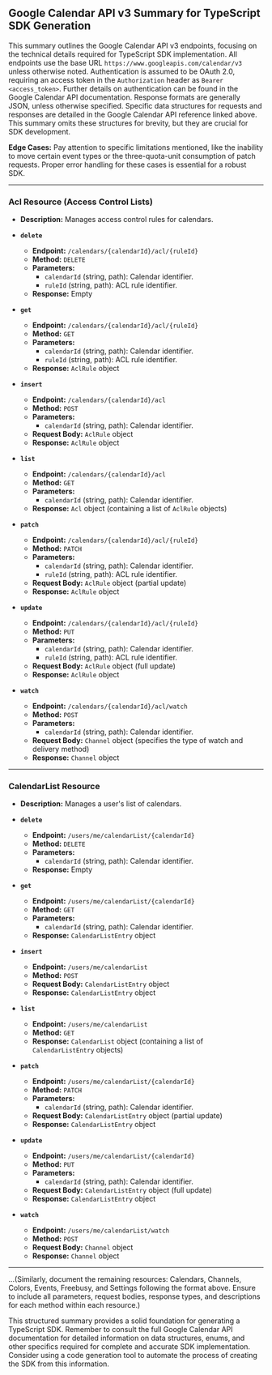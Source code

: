## Google Calendar API v3 Summary for TypeScript SDK Generation

This summary outlines the Google Calendar API v3 endpoints, focusing on the technical details required for TypeScript SDK implementation.  All endpoints use the base URL `https://www.googleapis.com/calendar/v3` unless otherwise noted.  Authentication is assumed to be OAuth 2.0, requiring an access token in the `Authorization` header as `Bearer <access_token>`.  Further details on authentication can be found in the Google Calendar API documentation.  Response formats are generally JSON, unless otherwise specified.  Specific data structures for requests and responses are detailed in the Google Calendar API reference linked above.  This summary omits these structures for brevity, but they are crucial for SDK development.

**Edge Cases:** Pay attention to specific limitations mentioned, like the inability to move certain event types or the three-quota-unit consumption of patch requests.  Proper error handling for these cases is essential for a robust SDK.


---

### Acl Resource (Access Control Lists)

* **Description:** Manages access control rules for calendars.

* **`delete`**
    * **Endpoint:** `/calendars/{calendarId}/acl/{ruleId}`
    * **Method:** `DELETE`
    * **Parameters:**
        * `calendarId` (string, path): Calendar identifier.
        * `ruleId` (string, path): ACL rule identifier.
    * **Response:** Empty

* **`get`**
    * **Endpoint:** `/calendars/{calendarId}/acl/{ruleId}`
    * **Method:** `GET`
    * **Parameters:**
        * `calendarId` (string, path): Calendar identifier.
        * `ruleId` (string, path): ACL rule identifier.
    * **Response:**  `AclRule` object

* **`insert`**
    * **Endpoint:** `/calendars/{calendarId}/acl`
    * **Method:** `POST`
    * **Parameters:**
        * `calendarId` (string, path): Calendar identifier.
    * **Request Body:** `AclRule` object
    * **Response:** `AclRule` object

* **`list`**
    * **Endpoint:** `/calendars/{calendarId}/acl`
    * **Method:** `GET`
    * **Parameters:**
        * `calendarId` (string, path): Calendar identifier.
    * **Response:** `Acl` object (containing a list of `AclRule` objects)

* **`patch`**
    * **Endpoint:** `/calendars/{calendarId}/acl/{ruleId}`
    * **Method:** `PATCH`
    * **Parameters:**
        * `calendarId` (string, path): Calendar identifier.
        * `ruleId` (string, path): ACL rule identifier.
    * **Request Body:**  `AclRule` object (partial update)
    * **Response:** `AclRule` object

* **`update`**
    * **Endpoint:** `/calendars/{calendarId}/acl/{ruleId}`
    * **Method:** `PUT`
    * **Parameters:**
        * `calendarId` (string, path): Calendar identifier.
        * `ruleId` (string, path): ACL rule identifier.
    * **Request Body:** `AclRule` object (full update)
    * **Response:** `AclRule` object

* **`watch`**
    * **Endpoint:** `/calendars/{calendarId}/acl/watch`
    * **Method:** `POST`
    * **Parameters:**
        * `calendarId` (string, path): Calendar identifier.
    * **Request Body:** `Channel` object (specifies the type of watch and delivery method)
    * **Response:** `Channel` object


---

### CalendarList Resource

* **Description:** Manages a user's list of calendars.

* **`delete`**
    * **Endpoint:** `/users/me/calendarList/{calendarId}`
    * **Method:** `DELETE`
    * **Parameters:**
        * `calendarId` (string, path): Calendar identifier.
    * **Response:** Empty


* **`get`**
    * **Endpoint:** `/users/me/calendarList/{calendarId}`
    * **Method:** `GET`
    * **Parameters:**
        * `calendarId` (string, path): Calendar identifier.
    * **Response:** `CalendarListEntry` object

* **`insert`**
    * **Endpoint:** `/users/me/calendarList`
    * **Method:** `POST`
    * **Request Body:** `CalendarListEntry` object
    * **Response:** `CalendarListEntry` object

* **`list`**
    * **Endpoint:** `/users/me/calendarList`
    * **Method:** `GET`
    * **Response:** `CalendarList` object (containing a list of `CalendarListEntry` objects)

* **`patch`**
    * **Endpoint:** `/users/me/calendarList/{calendarId}`
    * **Method:** `PATCH`
    * **Parameters:**
        * `calendarId` (string, path): Calendar identifier.
    * **Request Body:** `CalendarListEntry` object (partial update)
    * **Response:** `CalendarListEntry` object


* **`update`**
    * **Endpoint:** `/users/me/calendarList/{calendarId}`
    * **Method:** `PUT`
    * **Parameters:**
        * `calendarId` (string, path): Calendar identifier.
    * **Request Body:** `CalendarListEntry` object (full update)
    * **Response:** `CalendarListEntry` object

* **`watch`**
    * **Endpoint:** `/users/me/calendarList/watch`
    * **Method:** `POST`
    * **Request Body:** `Channel` object
    * **Response:** `Channel` object


---

...(Similarly, document the remaining resources: Calendars, Channels, Colors, Events, Freebusy, and Settings following the format above. Ensure to include all parameters, request bodies, response types, and descriptions for each method within each resource.)


This structured summary provides a solid foundation for generating a TypeScript SDK. Remember to consult the full Google Calendar API documentation for detailed information on data structures, enums, and other specifics required for complete and accurate SDK implementation.  Consider using a code generation tool to automate the process of creating the SDK from this information.
